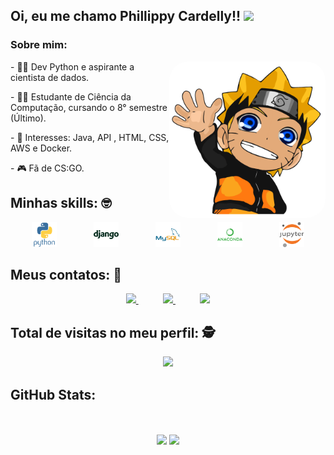 <p align="center">
</p>

## Oi, eu me chamo Phillippy Cardelly!! <img src="https://raw.githubusercontent.com/iampavangandhi/iampavangandhi/master/gifs/Hi.gif" width="30px"></h2>

### Sobre mim:
<div style="display: inline_block"  >
<img align="right" width="250" height="250" style="border-radius:30px;" src="naruto.gif?raw=true" />
<p> - 👨‍💻 Dev Python e aspirante a cientista de dados. </p>
<p> - 👨‍🎓 Estudante de Ciência da Computação, cursando o 8° semestre (Último). </p>
<p> - 🎯 Interesses: Java, API , HTML, CSS, AWS e Docker. </p>
<p> - 🎮 Fã de CS:GO. </p>
  
</div>

## Minhas skills: :nerd_face:
<div align="center">
    <img height="40" src="https://github.com/devicons/devicon/blob/master/icons/python/python-original-wordmark.svg">
    &nbsp;&nbsp;&nbsp;&nbsp;&nbsp;&nbsp;&nbsp;&nbsp;&nbsp;&nbsp;&nbsp;&nbsp;&nbsp;
    <img height="40" src="https://github.com/devicons/devicon/blob/master/icons/django/django-plain-wordmark.svg">
    &nbsp;&nbsp;&nbsp;&nbsp;&nbsp;&nbsp;&nbsp;&nbsp;&nbsp;&nbsp;&nbsp;&nbsp;&nbsp;
    <img height="40" src="https://github.com/devicons/devicon/blob/master/icons/mysql/mysql-original-wordmark.svg">
    &nbsp;&nbsp;&nbsp;&nbsp;&nbsp;&nbsp;&nbsp;&nbsp;&nbsp;&nbsp;&nbsp;&nbsp;&nbsp;
    <img height="40" src="https://github.com/devicons/devicon/blob/master/icons/anaconda/anaconda-original-wordmark.svg">
    &nbsp;&nbsp;&nbsp;&nbsp;&nbsp;&nbsp;&nbsp;&nbsp;&nbsp;&nbsp;&nbsp;&nbsp;&nbsp;
    <img height="40" src="https://github.com/devicons/devicon/blob/master/icons/jupyter/jupyter-original-wordmark.svg" >
   
</div>

## Meus contatos: :iphone:

<p align="center">
    <a href="https://github.com/Cardelly">
        <img  src="https://img.shields.io/badge/github-%23100000.svg?&style=for-the-badge&logo=github&logoColor=white&link=mailto:https://github.com/Cardelly">
    </a>
    &nbsp;&nbsp;&nbsp;&nbsp;&nbsp;&nbsp;&nbsp;&nbsp;&nbsp;
    <a href="mailto:phillippycardelly@gmail.com">
        <img src="https://img.shields.io/badge/gmail-D14836?&style=for-the-badge&logo=gmail&logoColor=white&link=mailto:phillippycardelly@gmail.com">
    </a>
    &nbsp;&nbsp;&nbsp;&nbsp;&nbsp;&nbsp;&nbsp;&nbsp;&nbsp;
    <a href="https://www.linkedin.com/in/phillippy-cardelly-9816a4187">
        <img src="https://img.shields.io/badge/linkedin-%230077B5.svg?&style=for-the-badge&logo=linkedin&logoColor=white&link=mailto:https://www.linkedin.com/in/phillippy-cardelly-9816a4187/">
    </a>
</p>

<p align="center"> 

 ## Total de visitas no meu perfil: :detective: <br>
 <p align="center"> 
   <img alingn="center" src="https://profile-counter.glitch.me/Cardelly/count.svg" />
 </p>

</p>

<p align="center"> 

## GitHub Stats: <br>
<p align="center">
</br>
</br>  
<img src="https://github-readme-stats.vercel.app/api?username=Cardelly&show_icons=true&theme=tokyonight" width="40%"> <img src="https://github-readme-stats.vercel.app/api/top-langs/?username=Cardelly&layout=compact&theme=tokyonight" width="40%">
  
</p>
